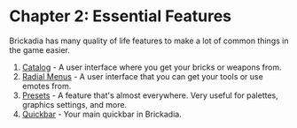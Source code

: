 # Chapter 2: Essential Features
Brickadia has many quality of life features to make a lot of common things in the game easier.

1. [Catalog](essentials/catalog.md) - A user interface where you get your bricks or weapons from.
2. [Radial Menus](essentials/radial_menus.md) - A user interface that you can get your tools or use emotes from.
3. [Presets](essentials/presets.md) - A feature that's almost everywhere. Very useful for palettes, graphics settings, and more.
4. [Quickbar](essentials/quickbar.md) - Your main quickbar in Brickadia.